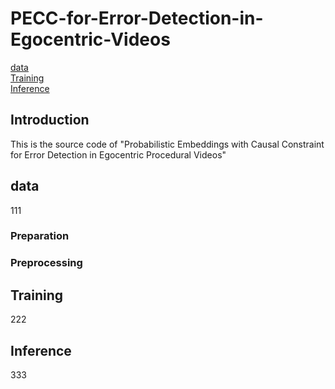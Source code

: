 # PECC-for-Error-Detection-in-Egocentric-Videos

[data](#data)  
[Training](#Training)   
[Inference](#Inference)   

## Introduction

This is the source code of "Probabilistic Embeddings with Causal Constraint for Error Detection in Egocentric Procedural Videos"

## data
111
### Preparation

### Preprocessing

## Training
222

## Inference
333

